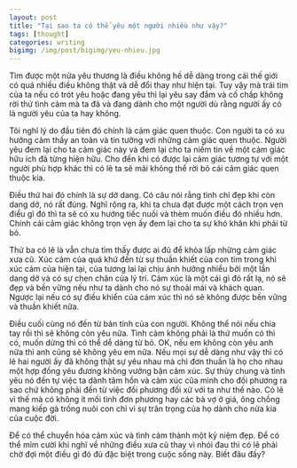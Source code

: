 ```yaml
---
layout: post
title: "Tại sao ta có thể yêu một người nhiều như vậy?"
tags: [thought]
categories: writing
bigimg: /img/post/bigimg/yeu-nhieu.jpg
---
```


Tìm được một nửa yêu thương là điều không hề dễ dàng trong cái thế giới có quá nhiều điều không thật và dễ đổi thay như hiện tại. Tuy vậy mà trái tim của ta nếu có trót yêu hoặc đang yêu thì lại yêu say đắm và cố chấp không rời thứ tình cảm mà ta đã và đang dành cho một người dù rằng người ấy có là người yêu của ta hay không.

Tôi nghĩ lý do đầu tiên đó chính là cảm giác quen thuộc. Con người ta có xu hướng cảm thấy an toàn và tin tưởng với những cảm giác quen thuộc. Người yêu đem lại cho ta cảm giác này và đem lại cho ta niềm tin về một cảm giác hữu ích đã từng hiện hữu. Cho đến khi có được lại cảm giác tương tự với một người phù hợp khác thì có lẽ ta sẽ mãi không thể rời bỏ cái cảm giác quen thuộc kia.

Điều thứ hai đó chính là sự dở dang. Có câu nói rằng tình chỉ đẹp khi còn dang dở, nó rất đúng. Nghĩ rộng ra, khi ta chưa đạt được một cách trọn vẹn điều gì đó thì ta sẽ có xu hướng tiếc nuối và thèm muốn điều đó nhiều hơn. Chính cái cảm giác không trọn vẹn ấy đem lại cho ta sự khó khăn khi phải từ bỏ.

Thứ ba có lẽ là vẫn chưa tìm thấy được ai đủ để khỏa lấp những cảm giác xưa cũ. Xúc cảm của quá khứ đến từ sự thuần khiết của con tim trong khi xúc cảm của hiện tại, của tương lai lại chịu ảnh hưởng nhiều bởi một lần dang dở và có sự chen chân của lý trí. Cảm xúc là một cái gì đó rất lạ, nó sẽ đẹp và bền vững nếu như ta dành cho nó sự thoải mái và khách quan. Ngược lại nếu có sự điều khiển của cảm xúc thì nó sẽ không được bền vững và thuần khiết nữa.

Điều cuối cùng nó đến từ bản tính của con người. Không thể nói nếu chia tay rồi thì sẽ không còn yêu nữa. Tình cảm không phải là thứ muốn có thì có, muốn dừng thì có thể dễ dàng từ bỏ. OK, nếu em không còn yêu anh nữa thì anh cũng sẽ không yêu em nữa. Nếu mọi sự dễ dàng như vậy thì có lẽ hai người ấy đã không thật sự yêu nhau mà chỉ đơn thuần là họ cho nhau một hợp đồng yêu đương không vướng bận cảm xúc. Sự thủy chung và tình yêu nó đến tự việc ta dành tâm hồn và cảm xúc của mình cho đối phương ra sao chứ không phải đến từ việc đối phương đối xử với ta như thế nào. Có lẽ vì thế mà có không ít mối tình đơn phương hay các bà vợ ở giá, ông chồng mang kiếp gà trống nuôi con chỉ vì sự trân trọng của họ dành cho nửa kia của cuộc đời.

Để có thể chuyển hóa cảm xúc và tình cảm thành một kỷ niệm đẹp. Để có thể mỉm cười khi nghĩ về những điều xưa cũ thay vì nhói đau thì có lẽ phải chờ đợi một điều gì đó đủ đặc biệt trong cuộc sống này. Biết đâu đấy?